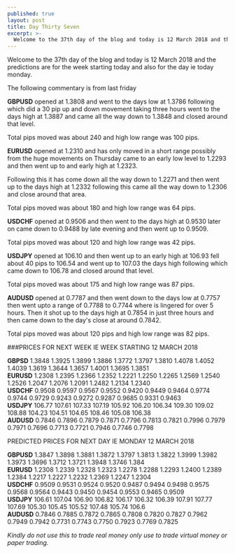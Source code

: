 ```yaml
---
published: true
layout: post
title: Day Thirty Seven
excerpt: >-
  Welcome to the 37th day of the blog and today is 12 March 2018 and the predictions are for the week starting today and also for the day ie today monday.
---
```

Welcome to the 37th day of the blog and today is 12 March 2018 and the predictions are for the week starting today and also for the day ie today monday.

The following commentary is from last friday

**GBPUSD** opened at 1.3808 and went to the days low at 1.3786 following which did a 30 pip up and down movement taking three hours went to the days high at 1.3887 and came all the way down to 1.3848 and closed around that level. 

Total pips moved was about 240 and high low range was 100 pips.

**EURUSD** opened at 1.2310 and has only moved in a short range possibly from the huge movements on Thursday came to an early low level to 1.2293 and then went up to and early high at 1.2323.

Following this it has come down all the way down to 1.2271 and then went up to the days high at 1.2332 following this came all the way down to 1.2306 and close around that area.

Total pips moved was about 180 and high low range was 64 pips.

**USDCHF** opened at 0.9506 and then went to the days high at 0.9530 later on came down to 0.9488 by late evening and then went up to 0.9509.

Total pips moved was about 120 and high low range was 42 pips.

**USDJPY** opened at 106.10 and then went up to an early high at 106.93 fell about 40 pips to 106.54 and went up to 107.03 the days high following which came down to 106.78 and closed around that level.

Total pips moved was about 175 and high low range was 87 pips.

**AUDUSD** opened at 0.7787 and then went down to the days low at 0.7757 then went upto a range of 0.7788 to 0.7744 where is lingered for over 5 hours. Then it shot up to the days high at 0.7854 in just three hours and then came down to the day's close at around 0.7842.

Total pips moved was about 120 pips and high low range was 82 pips.

###PRICES FOR NEXT WEEK IE WEEK STARTING 12 MARCH 2018

**GBPSD** 1.3848    1.3925    1.3899    1.3886    1.3772    1.3797    1.3810    1.4078    1.4052    1.4039    1.3619    1.3644    1.3657    1.4001    1.3695    1.3851  
**EURUSD** 1.2308    1.2395    1.2366    1.2352    1.2221    1.2250    1.2265    1.2569    1.2540    1.2526    1.2047    1.2076    1.2091    1.2482    1.2134    1.2340  
**USDCHF** 0.9508    0.9597    0.9567    0.9552    0.9420    0.9449    0.9464    0.9774    0.9744    0.9729    0.9243    0.9272    0.9287    0.9685    0.9331    0.9463  
**USDJPY** 106.77    107.61    107.33    107.19    105.92    106.20    106.34    109.30    109.02    108.88    104.23    104.51    104.65    108.46    105.08    106.38  
**AUDUSD** 0.7846    0.7896    0.7879    0.7871    0.7796    0.7813    0.7821    0.7996    0.7979    0.7971    0.7696    0.7713    0.7721    0.7946    0.7746    0.7798

PREDICTED PRICES FOR NEXT DAY IE MONDAY 12 MARCH 2018

**GBPUSD** 1.3847    1.3898    1.3881    1.3872    1.3797    1.3813    1.3822    1.3999    1.3982    1.3973    1.3696    1.3712    1.3721    1.3948    1.3746    1.384  
**EURUSD** 1.2308    1.2339    1.2328    1.2323    1.2278    1.2288    1.2293    1.2400    1.2389    1.2384    1.2217    1.2227    1.2232    1.2369    1.2247    1.2304  
**USDCHF**  0.9509    0.9531    0.9524    0.9520    0.9487    0.9494    0.9498    0.9575    0.9568    0.9564    0.9443    0.9450    0.9454    0.9553    0.9465    0.9509  
**USDJPY** 106.61    107.04    106.90    106.82    106.17    106.32    106.39    107.91    107.77    107.69    105.30    105.45    105.52    107.48    105.74    106.6  
**AUDUSD** 0.7846    0.7885    0.7872    0.7865    0.7808    0.7820    0.7827    0.7962    0.7949    0.7942    0.7731    0.7743    0.7750    0.7923    0.7769    0.7825

_Kindly do not use this to trade real money only use to trade virtual money or paper trading._